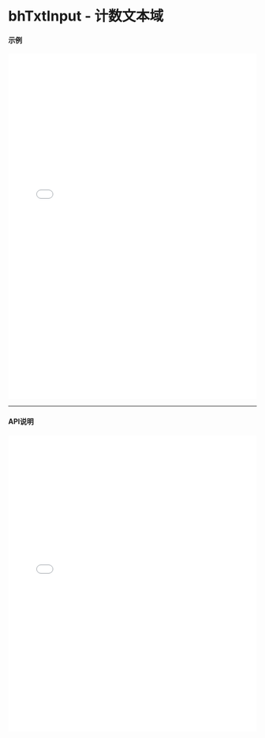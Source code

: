 # bhTxtInput - 计数文本域 

#### 示例

<iframe width="100%" height="700" src="//jsrun.net/44pKp/embedded/all/light/" allowfullscreen="allowfullscreen" frameborder="0"></iframe>

*****
#### API说明

<iframe width="100%" height="600" src="../docs/1.0/module-bhTxtInput.html" frameborder="0" id="innerFrame"></iframe>